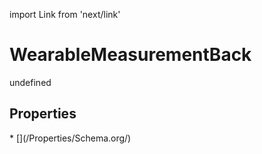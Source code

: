 import Link from 'next/link'
# WearableMeasurementBack

undefined

## Properties

<Grid>
* [](/Properties/Schema.org/)

</Grid>

